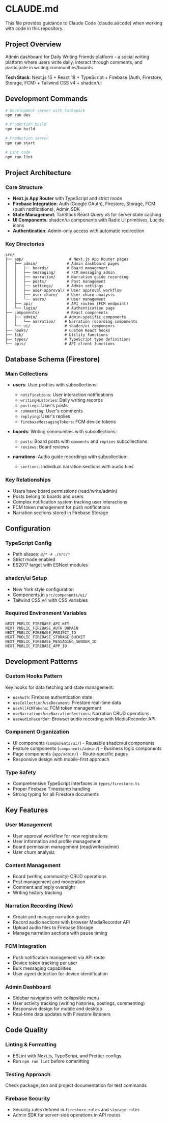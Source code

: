 # CLAUDE.md

This file provides guidance to Claude Code (claude.ai/code) when working with code in this repository.

## Project Overview

Admin dashboard for Daily Writing Friends platform - a social writing platform where users write daily, interact through comments, and participate in writing communities/boards.

**Tech Stack**: Next.js 15 + React 18 + TypeScript + Firebase (Auth, Firestore, Storage, FCM) + Tailwind CSS v4 + shadcn/ui

## Development Commands

```bash
# Development server with Turbopack
npm run dev

# Production build
npm run build

# Production server  
npm run start

# Lint code
npm run lint
```

## Project Architecture

### Core Structure
- **Next.js App Router** with TypeScript and strict mode
- **Firebase Integration**: Auth (Google OAuth), Firestore, Storage, FCM (push notifications), Admin SDK
- **State Management**: TanStack React Query v5 for server state caching
- **UI Components**: shadcn/ui components with Radix UI primitives, Lucide icons
- **Authentication**: Admin-only access with automatic redirection

### Key Directories
```
src/
├── app/                    # Next.js App Router pages
│   ├── admin/             # Admin dashboard pages
│   │   ├── boards/        # Board management
│   │   ├── messaging/     # FCM messaging admin  
│   │   ├── narration/     # Narration guide recording
│   │   ├── posts/         # Post management
│   │   ├── settings/      # Admin settings
│   │   ├── user-approval/ # User approval workflow
│   │   ├── user-churn/    # User churn analysis
│   │   └── users/         # User management
│   ├── api/               # API routes (FCM endpoint)
│   └── login/             # Authentication page
├── components/            # React components
│   ├── admin/            # Admin-specific components
│   │   └── narration/    # Narration recording components
│   └── ui/               # shadcn/ui components
├── hooks/                # Custom React hooks
├── lib/                  # Utility functions
├── types/                # TypeScript type definitions
└── apis/                 # API client functions
```

## Database Schema (Firestore)

### Main Collections
- **users**: User profiles with subcollections:
  - `notifications`: User interaction notifications
  - `writingHistories`: Daily writing records
  - `postings`: User's posts
  - `commenting`: User's comments
  - `replying`: User's replies
  - `firebaseMessagingTokens`: FCM device tokens
  
- **boards**: Writing communities with subcollections:
  - `posts`: Board posts with `comments` and `replies` subcollections
  - `reviews`: Board reviews
  
- **narrations**: Audio guide recordings with subcollection:
  - `sections`: Individual narration sections with audio files

### Key Relationships
- Users have board permissions (read/write/admin)
- Posts belong to boards and users  
- Complex notification system tracking user interactions
- FCM token management for push notifications
- Narration sections stored in Firebase Storage

## Configuration

### TypeScript Config
- Path aliases: `@/*` → `./src/*`
- Strict mode enabled
- ES2017 target with ESNext modules

### shadcn/ui Setup
- New York style configuration
- Components in `src/components/ui/`
- Tailwind CSS v4 with CSS variables

### Required Environment Variables
```
NEXT_PUBLIC_FIREBASE_API_KEY
NEXT_PUBLIC_FIREBASE_AUTH_DOMAIN
NEXT_PUBLIC_FIREBASE_PROJECT_ID
NEXT_PUBLIC_FIREBASE_STORAGE_BUCKET
NEXT_PUBLIC_FIREBASE_MESSAGING_SENDER_ID
NEXT_PUBLIC_FIREBASE_APP_ID
```

## Development Patterns

### Custom Hooks Pattern
Key hooks for data fetching and state management:
- `useAuth`: Firebase authentication state
- `useCollection`/`useDocument`: Firestore real-time data
- `useAllFCMTokens`: FCM token management
- `useNarrations`/`useNarrationSections`: Narration CRUD operations
- `useAudioRecorder`: Browser audio recording with MediaRecorder API

### Component Organization
- UI components (`components/ui/`) - Reusable shadcn/ui components
- Feature components (`components/admin/`) - Business logic components
- Page components (`app/admin/`) - Route-specific pages
- Responsive design with mobile-first approach

### Type Safety
- Comprehensive TypeScript interfaces in `types/firestore.ts`
- Proper Firebase Timestamp handling
- Strong typing for all Firestore documents

## Key Features

### User Management
- User approval workflow for new registrations
- User information and profile management
- Board permission management (read/write/admin)
- User churn analysis

### Content Management  
- Board (writing community) CRUD operations
- Post management and moderation
- Comment and reply oversight
- Writing history tracking

### Narration Recording (New)
- Create and manage narration guides
- Record audio sections with browser MediaRecorder API
- Upload audio files to Firebase Storage
- Manage narration sections with pause timing

### FCM Integration
- Push notification management via API route
- Device token tracking per user
- Bulk messaging capabilities
- User agent detection for device identification

### Admin Dashboard
- Sidebar navigation with collapsible menu
- User activity tracking (writing histories, postings, commenting)
- Responsive design for mobile and desktop
- Real-time data updates with Firestore listeners

## Code Quality

### Linting & Formatting
- ESLint with Next.js, TypeScript, and Prettier configs
- Run `npm run lint` before committing

### Testing Approach
Check package.json and project documentation for test commands

### Firebase Security
- Security rules defined in `firestore.rules` and `storage.rules`
- Admin SDK for server-side operations in API routes